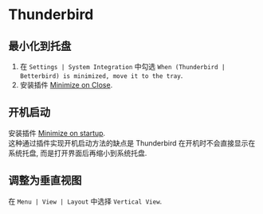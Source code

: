 # Thunderbird

## 最小化到托盘

1. 在 `Settings | System Integration` 中勾选 `When (Thunderbird | Betterbird) is minimized, move it to the tray`.
2. 安装插件 [Minimize on Close](https://github.com/rsjtdrjgfuzkfg/thunderbird-minimizeonclose).

## 开机启动

安装插件 [Minimize on startup](https://github.com/aAndrzej-dev/Minimize-on-startup).  
这种通过插件实现开机启动方法的缺点是 Thunderbird 在开机时不会直接显示在系统托盘, 而是打开界面后再缩小到系统托盘.

## 调整为垂直视图

在 `Menu | View | Layout` 中选择 `Vertical View`.

